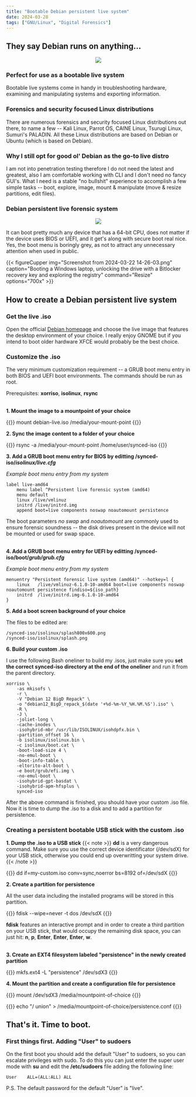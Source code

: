 ```yaml
---
title: "Bootable Debian persistent live system"
date: 2024-03-28
tags: ["GNU/Linux", "Digital Forensics"]
---
```

## They say Debian runs on anything...
<center><img src="debian-meme.jpg"></center>

### Perfect for use as a bootable live system

Bootable live systems come in handy in troubleshooting hardware, examining and manipulating systems and exporting information. 

### Forensics and security focused Linux distributions

There are numerous forensics and security focused Linux distributions out there, to name a few -- Kali Linux, Parrot OS, CAINE Linux, Tsurugi Linux, Sumuri's PALADIN. All these Linux distributions are based on Debian or Ubuntu (which is based on Debian). 

### Why I still opt for good ol' Debian as the go-to live distro

I am not into penetration testing therefore I do not need the latest and greatest, also I am comfortable working with CLI and I don't need no fancy GUI's. What I need is a stable "no bullshit" experience to accomplish a few simple tasks -- boot, explore, image, mount & manipulate (move & resize partitions, edit files). 

### Debian persistent live forensic system

<center><img src="debian-persistent-live-grub-boot-menu.png"></center>

It can boot pretty much any device that has a 64-bit CPU, does not matter if the device uses BIOS or UEFI, and it get's along with secure boot real nice. Yes, the boot menu is boringly grey, as not to attract any unnecessary attention when used in public.

{{< figureCupper
img="Screenshot from 2024-03-22 14-26-03.png"
caption="Booting a Windows laptop, unlocking the drive with a Bitlocker recovery key and exploring the registry"
command="Resize"
options="700x" >}}

## How to create a Debian persistent live system

### Get the live .iso

Open the official [Debian homepage](https://cdimage.debian.org/debian-cd/current-live/amd64/iso-hybrid/) and choose the live image that features the desktop environment of your choice. I really enjoy GNOME but if you intend to boot older hardware XFCE would probably be the best choice.

### Customize the .iso

The very minimum customization requirement -- a GRUB boot menu entry in both BIOS and UEFI boot environments. The commands should be run as root.

Prerequisites: **xorriso**, **isolinux**, **rsync**
<br>
<br>  

**1. Mount the image to a mountpoint of your choice**

{{<cmd>}}
mount debian-live.iso /media/your-mount-point
{{</cmd>}}


**2. Sync the image content to a folder of your choice**

{{<cmd>}}
rsync -a /media/your-mount-point /home/user/synced-iso
{{</cmd>}}

**3. Add a GRUB boot menu entry for BIOS by editting /synced-iso/_isolinux/live.cfg_**

_Example boot menu entry from my system_

```
label live-amd64
	menu label ^Persistent live forensic system (amd64)
	menu default
	linux /live/vmlinuz
	initrd /live/initrd.img
	append boot=live components noswap noautomount persistence
```

The boot parameters _no swap_ and _noautomount_ are commonly used to ensure forensic soundness -- the disk drives present in the device will not be mounted or used for swap space.
<br>
<br>

**4. Add a GRUB boot menu entry for UEFI by editting /synced-iso/boot/_grub/grub.cfg_**

_Example boot menu entry from my system_

```
menuentry "Persistent forensic live system (amd64)" --hotkey=l {
	linux	/live/vmlinuz-6.1.0-10-amd64 boot=live components noswap noautomount persistence findiso=${iso_path}
	initrd	/live/initrd.img-6.1.0-10-amd64
}
```

**5. Add a boot screen background of your choice**

The files to be edited are:  
```
/synced-iso/isolinux/splash800x600.png
/synced-iso/isolinux/splash.png
```

**6. Build your custom .iso**

I use the following Bash oneliner to build my .isos, just make sure you **set the correct synced-iso directory at the end of the oneliner** and run it from the parent directory.

```
xorriso \
    -as mkisofs \
    -r \
    -V "Debian 12 BigD Repack" \
    -o "debian12_BigD_repack_$(date '+%d-%m-%Y_%H.%M.%S').iso" \
    -R \
    -J \
    -joliet-long \
    -cache-inodes \
    -isohybrid-mbr /usr/lib/ISOLINUX/isohdpfx.bin \
    -partition_offset 16 \
    -b isolinux/isolinux.bin \
    -c isolinux/boot.cat \
    -boot-load-size 4 \
    -no-emul-boot \
    -boot-info-table \
    -eltorito-alt-boot \
    -e boot/grub/efi.img \
    -no-emul-boot \
    -isohybrid-gpt-basdat \
    -isohybrid-apm-hfsplus \
    synced-iso
```

After the above command is finished, you should have your custom .iso file. Now it is time to dump the .iso to a disk and to add a partition for persistence. 

### Creating a persistent bootable USB stick with the custom .iso

**1. Dump the .iso to a USB stick**
{{< note >}}
**dd** is a very dangerous command. Make sure you use the correct device identificator (/dev/sdX) for your USB stick, otherwise you could end up overwritting your system drive.
{{< /note >}}


{{<cmd>}}
dd if=my-custom.iso conv=sync,noerror bs=8192 of=/dev/sdX
{{</cmd>}}

**2. Create a partition for persistence**

All the user data including the installed programs will be stored in this partition.

{{<cmd>}}
fdisk --wipe=never -t dos /dev/sdX
{{</cmd>}}

**fdisk** features an interactive prompt and in order to create a third partition on your USB stick, that would occupy the remaining disk space, you can just hit: **n**, **p**, **Enter**, **Enter**, **Enter**, **w**. 
<br>
<br>


**3. Create an EXT4 filesystem labeled "persistence" in the newly created partition**

{{<cmd>}}
mkfs.ext4 -L "persistence" /dev/sdX3
{{</cmd>}}

**4. Mount the partition and create a configuration file for persistence**

{{<cmd>}}
mount /dev/sdX3 /media/mountpoint-of-choice
{{</cmd>}}

{{<cmd>}}
echo "/ union" > /media/mountpoint-of-choice/persistence.conf
{{</cmd>}}

## That's it. Time to boot.

### First things first. Adding "User" to sudoers

On the first boot you should add the default "User" to sudoers, so you can escalate privileges with sudo. To do this you can just enter the super user mode with **su** and edit the **/etc/sudoers** file adding the following line:

```
User	ALL=(ALL:ALL) ALL
```

P.S. The default password for the default "User" is "live".



